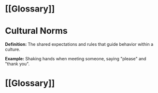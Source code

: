 # [[Glossary]]

# Cultural Norms

**Definition:**  The shared expectations and rules that guide behavior within a culture.

**Example:**  Shaking hands when meeting someone, saying "please" and "thank you".

# [[Glossary]]